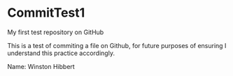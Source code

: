 # CommitTest1
My first test repository on GitHub

This is a test of commiting a file on Github, for future purposes of ensuring I understand this practice accordingly.

Name: Winston Hibbert
